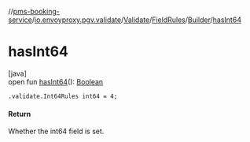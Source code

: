 //[pms-booking-service](../../../../../index.md)/[io.envoyproxy.pgv.validate](../../../index.md)/[Validate](../../index.md)/[FieldRules](../index.md)/[Builder](index.md)/[hasInt64](has-int64.md)

# hasInt64

[java]\
open fun [hasInt64](has-int64.md)(): [Boolean](https://kotlinlang.org/api/core/kotlin-stdlib/kotlin/-boolean/index.html)

`.validate.Int64Rules int64 = 4;`

#### Return

Whether the int64 field is set.